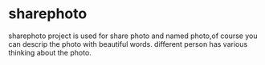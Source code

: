 # sharephoto

sharephoto project is used for share photo and named photo,of course you can descrip the photo with beautiful words.
different person has various thinking about the photo.
